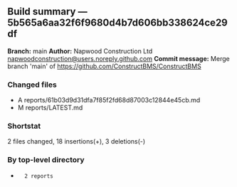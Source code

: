 ## Build summary — 5b565a6aa32f6f9680d4b7d606bb338624ce29df

**Branch:** main **Author:** Napwood Construction Ltd <napwoodconstruction@users.noreply.github.com>
**Commit message:** Merge branch 'main' of https://github.com/ConstructBMS/ConstructBMS

### Changed files

- A reports/61b03d9d31dfa7f85f2fd68d87003c12844e45cb.md
- M reports/LATEST.md

### Shortstat

2 files changed, 18 insertions(+), 3 deletions(-)

### By top-level directory

-       2 reports
